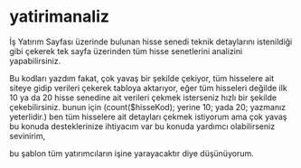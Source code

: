 # yatirimanaliz
İş Yatırım Sayfası üzerinde bulunan hisse senedi teknik detaylarını istenildiği gibi çekerek tek sayfa üzerinden tüm hisse senetlerini analizini yapabilirsiniz.

Bu kodları yazdım fakat, çok yavaş bir şekilde çekiyor, tüm hisselere ait siteye gidip verileri çekerek tabloya aktarıyor,
eğer tüm hisseleri değilde ilk 10 ya da 20 hisse senedine ait verileri çekmek isterseniz hızlı bir şekilde çekebilirsiniz.
bunun için (count($hisseKod); yerine 10; yada 20; yazmanız yeterlidir.)
ben tüm hisselere ait detayları çekmek istiyorum ama çok yavaş bu konuda desteklerinize ihtiyacım var bu konuda yardımcı olabilirseniz sevinirim,

bu şablon tüm yatırımcıların işine yarayacaktır diye düşünüyorum.
